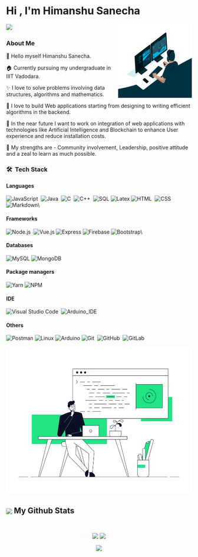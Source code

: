 <h1>Hi , I'm Himanshu Sanecha</h1>
<p>
  <a href="https://github.com/DenverCoder1/readme-typing-svg"><img src="https://readme-typing-svg.herokuapp.com?color=FF1414&lines=Information+Technolgy+Student;MEVN+Stack+Developer;Exploring+growth+of+web+applications&center=true&width=500&height=50"></a>
    <img align="right" src="avento.gif" height="200" width="200"/>
</p>

### About Me

🙋 Hello myself Himanshu Sanecha.

🏠 Currently pursuing my undergraduate in IIIT Vadodara.

✨ I love to solve problems involving data structures, algorithms and mathematics.

💁 I love to build Web applications starting from designing to writing efficient algorithms in the backend.

🌅 In the near future I want to work on integration of web applications with technologies like Artificial Intelligence and Blockchain to enhance User experience and reduce installation costs.

💪 My strengths are - Community involvement, Leadership, positive attitude and a zeal to learn as much possible.


### 🛠 &nbsp;Tech Stack

#### Languages
![JavaScript](https://img.shields.io/badge/JavaScript-F7DF1E?style=for-the-badge&logo=javascript&logoColor=black)&nbsp;
![Java](https://img.shields.io/badge/Java-ED8B00?style=for-the-badge&logo=java&logoColor=white)&nbsp;
![C](https://img.shields.io/badge/C-00599C?style=for-the-badge&logo=c&logoColor=white)&nbsp;
![C++](https://img.shields.io/badge/C%2B%2B-00599C?style=for-the-badge&logo=c%2B%2B&logoColor=white)&nbsp;
![SQL](https://img.shields.io/badge/MySQL-00000F?style=for-the-badge&logo=mysql&logoColor=white)
![Latex](https://img.shields.io/badge/LaTeX-47A141?style=for-the-badge&logo=LaTeX&logoColor=white)
![HTML](https://img.shields.io/badge/HTML5-E34F26?style=for-the-badge&logo=html5&logoColor=white)&nbsp;
![CSS](https://img.shields.io/badge/CSS3-1572B6?style=for-the-badge&logo=css3&logoColor=white)&nbsp;
![Markdown](https://img.shields.io/badge/Markdown-000000?style=for-the-badge&logo=markdown&logoColor=white)\

#### Frameworks
![Node.js](https://img.shields.io/badge/Node.js-339933?style=for-the-badge&logo=nodedotjs&logoColor=white)&nbsp;
![Vue.js](https://img.shields.io/badge/Vue.js-35495E?style=for-the-badge&logo=vuedotjs&logoColor=4FC08D)
![Express](https://img.shields.io/badge/Express.js-000000?style=for-the-badge&logo=express&logoColor=white)
![Firebase](https://img.shields.io/badge/firebase-ffca28?style=for-the-badge&logo=firebase&logoColor=black)
![Bootstrap](https://img.shields.io/badge/-Bootstrap-05122A?style=flat&logo=bootstrap&logoColor=563D7C)\

#### Databases
![MySQL](https://img.shields.io/badge/mysql-%2300f.svg?style=for-the-badge&logo=mysql&logoColor=white)
![MongoDB](https://img.shields.io/badge/MongoDB-4EA94B?style=for-the-badge&logo=mongodb&logoColor=white)

#### Package managers
![Yarn](https://img.shields.io/badge/Yarn-2C8EBB?style=for-the-badge&logo=yarn&logoColor=white)
![NPM](https://img.shields.io/badge/npm-CB3837?style=for-the-badge&logo=npm&logoColor=white)

#### IDE
![Visual Studio Code](https://img.shields.io/badge/Visual_Studio-5C2D91?style=for-the-badge&logo=visual%20studio&logoColor=white)&nbsp;
![Arduino_IDE](https://img.shields.io/badge/Arduino_IDE-00979D?style=for-the-badge&logo=arduino&logoColor=white)

#### Others
![Postman](https://img.shields.io/badge/Postman-FF6C37?style=for-the-badge&logo=Postman&logoColor=white)
![Linux](https://img.shields.io/badge/Linux-FCC624?style=for-the-badge&logo=linux&logoColor=black)
![Arduino](https://img.shields.io/badge/Arduino-00979D?style=for-the-badge&logo=Arduino&logoColor=white)
![Git](https://img.shields.io/badge/Git-F05032?style=for-the-badge&logo=git&logoColor=white)&nbsp;
![GitHub](https://img.shields.io/badge/GitHub-100000?style=for-the-badge&logo=github&logoColor=white)&nbsp;
![GitLab](https://img.shields.io/badge/gitlab-%23181717.svg?style=for-the-badge&logo=gitlab&logoColor=white)
<div align="center">
<img src="coding.gif" height="400" />
</div>

<summary><h2><img src="https://emojis.slackmojis.com/emojis/images/1471045852/841/hero.gif?1471045852" align="center"width="28" /> My Github Stats</h2> </summary>
<br/>
<p align = "center">
  <img src = "https://github-readme-stats.vercel.app/api?username=himanshusanecha&show_icons=true&theme=nightowl&line_height=32">
  <img src = "https://github-readme-stats.vercel.app/api/top-langs/?username=himanshusanecha&theme=algolia">
</p>
<p align="center">
    <img height="30" src="https://komarev.com/ghpvc/?username=himanshusanecha&color=orange&style=flat-square">
</p>
